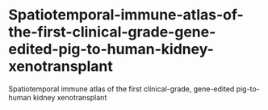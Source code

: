 # Spatiotemporal-immune-atlas-of-the-first-clinical-grade-gene-edited-pig-to-human-kidney-xenotransplant
Spatiotemporal immune atlas of the first clinical-grade, gene-edited pig-to-human kidney xenotransplant
